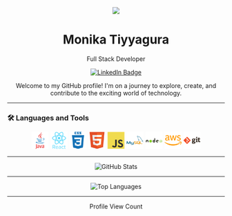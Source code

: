 <div align="center">
  <img src="https://media.giphy.com/media/kJV3yFjaVYtlP0CMOR/giphy.gif" width="100">
</div>
<h1 align="center">Monika Tiyyagura</h1>

<p align="center">
  Full Stack Developer
</p>

<div align="center">
  <a href="https://www.linkedin.com/in/monika-tiyyagura">
    <img src="https://img.shields.io/badge/LinkedIn-0077B5?style=for-the-badge&logo=linkedin&logoColor=white" alt="LinkedIn Badge">
    
  </a>
</div>

<p align="center">
  Welcome to my GitHub profile! I'm on a journey to explore, create, and contribute to the exciting world of technology.
</p>

---

### :hammer_and_wrench: Languages and Tools

<p align="center">
  <img src="https://github.com/devicons/devicon/blob/master/icons/java/java-original-wordmark.svg" alt="Java" title="Java" width="40" height="40">
  <img src="https://github.com/devicons/devicon/blob/master/icons/react/react-original-wordmark.svg" alt="React" title="React" width="40" height="40">
  <img src="https://github.com/devicons/devicon/blob/master/icons/css3/css3-plain-wordmark.svg" alt="CSS" title="CSS3" width="40" height="40">
  <img src="https://github.com/devicons/devicon/blob/master/icons/html5/html5-original.svg" alt="HTML" title="HTML5" width="40" height="40">
  <img src="https://github.com/devicons/devicon/blob/master/icons/javascript/javascript-original.svg" alt="JavaScript" title="JavaScript" width="40" height="40">
  <img src="https://github.com/devicons/devicon/blob/master/icons/mysql/mysql-original-wordmark.svg" alt="MySQL" title="MySQL" width="40" height="40">
  <img src="https://github.com/devicons/devicon/blob/master/icons/nodejs/nodejs-original-wordmark.svg" alt="NodeJS" title="NodeJS" width="40" height="40">
  <img src="https://github.com/devicons/devicon/blob/master/icons/amazonwebservices/amazonwebservices-plain-wordmark.svg" alt="AWS" title="AWS" width="40" height="40">
  <img src="https://github.com/devicons/devicon/blob/master/icons/git/git-original-wordmark.svg" alt="Git" title="Git" width="40" height="40">
</p>

---

<div align="center">
  <img src="https://github-readme-stats.vercel.app/api?username=Monika-Tiyyagura&show_icons=true&theme=dark" alt="GitHub Stats">
</div>

---

<div align="center">
  <img src="https://github-readme-stats.vercel.app/api/top-langs/?username=Monika-Tiyyagura&layout=compact&theme=vision-friendly-dark" alt="Top Languages">
</div>

---

<p align="center">
Profile View Count
</p>
<div align="center">
  <h1>
    <img src="https://komarev.com/ghpvc/?username=Monika-Tiyyagura&color=FAC151&style=flat-square&color=blue" alt=""/>
  </h1>
</div>



